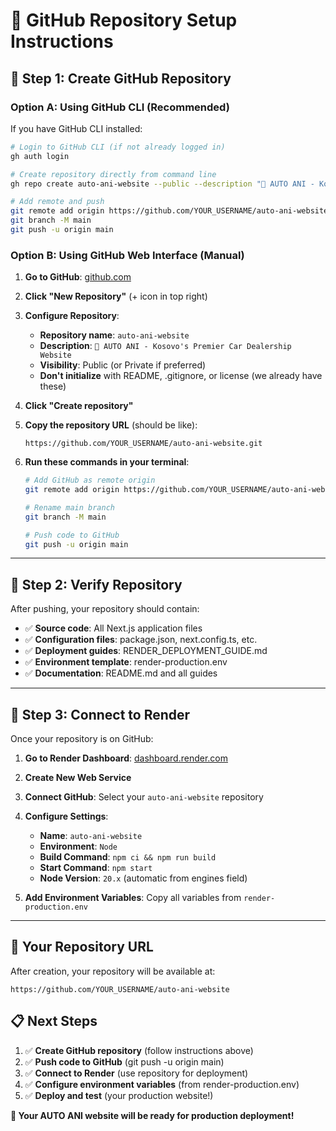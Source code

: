# 🐙 GitHub Repository Setup Instructions

## 🎯 Step 1: Create GitHub Repository

### Option A: Using GitHub CLI (Recommended)
If you have GitHub CLI installed:

```bash
# Login to GitHub CLI (if not already logged in)
gh auth login

# Create repository directly from command line
gh repo create auto-ani-website --public --description "🚗 AUTO ANI - Kosovo's Premier Car Dealership Website. Modern Next.js application with vehicle inventory management, lead generation, and production-ready deployment." --homepage "https://autosalonani.com"

# Add remote and push
git remote add origin https://github.com/YOUR_USERNAME/auto-ani-website.git
git branch -M main
git push -u origin main
```

### Option B: Using GitHub Web Interface (Manual)

1. **Go to GitHub**: [github.com](https://github.com)
2. **Click "New Repository"** (+ icon in top right)
3. **Configure Repository**:
   - **Repository name**: `auto-ani-website`
   - **Description**: `🚗 AUTO ANI - Kosovo's Premier Car Dealership Website`
   - **Visibility**: Public (or Private if preferred)
   - **Don't initialize** with README, .gitignore, or license (we already have these)
4. **Click "Create repository"**

5. **Copy the repository URL** (should be like):
   ```
   https://github.com/YOUR_USERNAME/auto-ani-website.git
   ```

6. **Run these commands in your terminal**:
   ```bash
   # Add GitHub as remote origin
   git remote add origin https://github.com/YOUR_USERNAME/auto-ani-website.git

   # Rename main branch
   git branch -M main

   # Push code to GitHub
   git push -u origin main
   ```

---

## 🎯 Step 2: Verify Repository

After pushing, your repository should contain:

- ✅ **Source code**: All Next.js application files
- ✅ **Configuration files**: package.json, next.config.ts, etc.
- ✅ **Deployment guides**: RENDER_DEPLOYMENT_GUIDE.md
- ✅ **Environment template**: render-production.env
- ✅ **Documentation**: README.md and all guides

---

## 🎯 Step 3: Connect to Render

Once your repository is on GitHub:

1. **Go to Render Dashboard**: [dashboard.render.com](https://dashboard.render.com)
2. **Create New Web Service**
3. **Connect GitHub**: Select your `auto-ani-website` repository
4. **Configure Settings**:
   - **Name**: `auto-ani-website`
   - **Environment**: `Node`
   - **Build Command**: `npm ci && npm run build`
   - **Start Command**: `npm start`
   - **Node Version**: `20.x` (automatic from engines field)

5. **Add Environment Variables**: Copy all variables from `render-production.env`

---

## 🚀 Your Repository URL

After creation, your repository will be available at:
```
https://github.com/YOUR_USERNAME/auto-ani-website
```

## 📋 Next Steps

1. ✅ **Create GitHub repository** (follow instructions above)
2. ✅ **Push code to GitHub** (git push -u origin main)
3. ✅ **Connect to Render** (use repository for deployment)
4. ✅ **Configure environment variables** (from render-production.env)
5. ✅ **Deploy and test** (your production website!)

**🎉 Your AUTO ANI website will be ready for production deployment!**